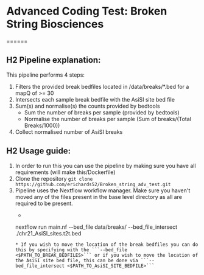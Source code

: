 # Advanced Coding Test: Broken String Biosciences
======
## H2 Pipeline explanation:
This pipeline performs 4 steps:
1. Filters the provided break bedfiles located in /data/breaks/*.bed for a mapQ of >= 30
2. Intersects each sample break bedfile with the AsiSI site bed file
3. Sum(s) and normalise(s) the counts provided by bedtools
   * Sum the number of breaks per sample (provided by bedtools)
   * Normalise the number of breaks per sample (Sum of breaks/(Total Breaks/1000))
4. Collect normalised number of AsiSI breaks

## H2 Usage guide: 
1. In order to run this you can use the pipeline by making sure you have all requirements (will make this/Dockerfile)
1. Clone the repository ```git clone https://github.com/erichards52/Broken_string_adv_test.git```
2. Pipeline uses the Nextflow workflow manager. Make sure you haven't moved any of the files present in the base level directory as all are required to be present. 
   * ```
   nextflow run main.nf --bed_file data/breaks/ --bed_file_intersect ./chr21_AsiSI_sites.t2t.bed
   ```
   * If you wish to move the location of the break bedfiles you can do this by specifying with the ```--bed_file <$PATH_TO_BREAK_BEDFILES>``` or if you wish to move the location of the AsiSI site bed file, this can be done via ```--bed_file_intersect <$PATH_TO_AsiSI_SITE_BEDFILE>```
